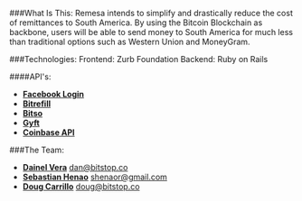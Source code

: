 ###What Is This:
Remesa intends to simplify and drastically reduce the cost of remittances to South America. By using the Bitcoin Blockchain as backbone, users will be able to send money to South America for much less than traditional options such as Western Union and MoneyGram.

###Technologies:
Frontend: Zurb Foundation
Backend: Ruby on Rails

####API's:
- [**Facebook Login**](https://developers.facebook.com/products/login)
- [**Bitrefill**](https://www.bitrefill.com/)
- [**Bitso**](https://bitso.com/)
- [**Gyft**](https://www.gyft.com/)
- [**Coinbase API**](https://www.coinbase.com/)

###The Team:
- [**Dainel Vera**](https://twitter.com/arubinofaux) <dan@bitstop.co>
- [**Sebastian Henao**](https://twitter.com/sebastianhenao1) <shenaor@gmail.com>
- [**Doug Carrillo**](https://twitter.com/docbtc) <doug@bitstop.co>
